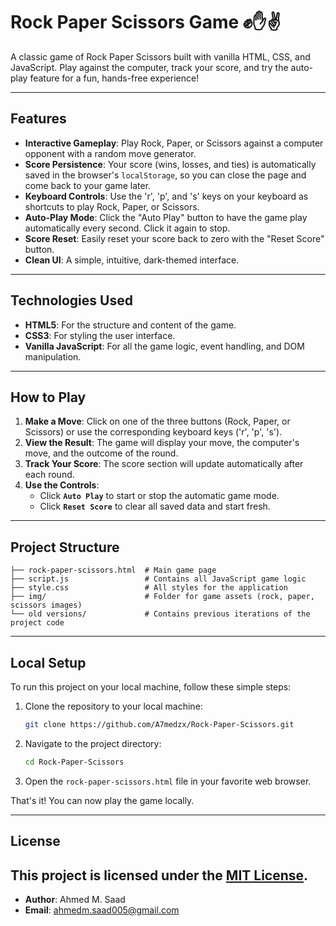 # Rock Paper Scissors Game ✊✋✌️

A classic game of Rock Paper Scissors built with vanilla HTML, CSS, and JavaScript. Play against the computer, track your score, and try the auto-play feature for a fun, hands-free experience\!

-----

## Features

  * **Interactive Gameplay**: Play Rock, Paper, or Scissors against a computer opponent with a random move generator.
  * **Score Persistence**: Your score (wins, losses, and ties) is automatically saved in the browser's `localStorage`, so you can close the page and come back to your game later.
  * **Keyboard Controls**: Use the 'r', 'p', and 's' keys on your keyboard as shortcuts to play Rock, Paper, or Scissors.
  * **Auto-Play Mode**: Click the "Auto Play" button to have the game play automatically every second. Click it again to stop.
  * **Score Reset**: Easily reset your score back to zero with the "Reset Score" button.
  * **Clean UI**: A simple, intuitive, dark-themed interface.

-----

## Technologies Used

  * **HTML5**: For the structure and content of the game.
  * **CSS3**: For styling the user interface.
  * **Vanilla JavaScript**: For all the game logic, event handling, and DOM manipulation.

-----

## How to Play

1.  **Make a Move**: Click on one of the three buttons (Rock, Paper, or Scissors) or use the corresponding keyboard keys ('r', 'p', 's').
2.  **View the Result**: The game will display your move, the computer's move, and the outcome of the round.
3.  **Track Your Score**: The score section will update automatically after each round.
4.  **Use the Controls**:
      * Click **`Auto Play`** to start or stop the automatic game mode.
      * Click **`Reset Score`** to clear all saved data and start fresh.

-----

## Project Structure

```
├── rock-paper-scissors.html  # Main game page
├── script.js                 # Contains all JavaScript game logic
├── style.css                 # All styles for the application
├── img/                      # Folder for game assets (rock, paper, scissors images)
└── old versions/             # Contains previous iterations of the project code
```

-----

## Local Setup

To run this project on your local machine, follow these simple steps:

1.  Clone the repository to your local machine:
    ```bash
    git clone https://github.com/A7medzx/Rock-Paper-Scissors.git
    ```
2.  Navigate to the project directory:
    ```bash
    cd Rock-Paper-Scissors
    ```
3.  Open the `rock-paper-scissors.html` file in your favorite web browser.

That's it\! You can now play the game locally.

---
## License

This project is licensed under the [MIT License](https://opensource.org/licenses/MIT).
---
- **Author**: Ahmed M. Saad  
- **Email**: [ahmedm.saad005@gmail.com](mailto:ahmedm.saad005@gmail.com)
